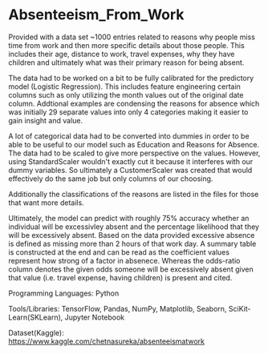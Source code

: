 # Absenteeism_From_Work

Provided with a data set ~1000 entries related to reasons why people miss time from work and then more specific details about those people.
This includes their age, distance to work, travel expenses, why they have children and ultimately what was their primary reason for being absent.

The data had to be worked on a bit to be fully calibrated for the predictory model (Logistic Regression). This includes feature engineering certain columns such as only utilizing the month values out of the original date column. Addtional examples are condensing the reasons for absence which was initially 29 separate values into only 4 categories making it easier to gain insight and value.

A lot of categorical data had to be converted into dummies in order to be able to be useful to our model such as Education and Reasons for Absence. The data had to be scaled to give more perspective on the values. However, using StandardScaler wouldn't exactly cut it because it interferes with our dummy variables. So ultimately a CustomerScaler was created that would effectively do the same job but only columns of our choosing.

Additionally the classifications of the reasons are listed in the files for those that want more details.

Ultimately, the model can predict with roughly 75% accuracy whether an individual will be excessivley absent and the percentage likelihood that they will be excessively absent. Based on the data provided excessive absence is defined as missing more than 2 hours of that work day. A summary table is constructed at the end and can be read as the coefficient values represent how strong of a factor in absenece. Whereas the odds-ratio column denotes the given odds someone will be excessively absent given that value (i.e. travel expense, having children) is present and cited.

Programming Languages: Python

Tools/Libraries: TensorFlow, Pandas, NumPy, Matplotlib, Seaborn, SciKit-Learn(SKLearn), Jupyter Notebook

Dataset(Kaggle): https://www.kaggle.com/chetnasureka/absenteeismatwork
